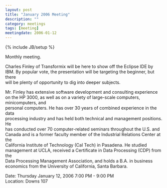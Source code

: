 ```yaml
---
layout: post
title: "January 2006 Meeting"
description: ""
category: meetings
tags: [meeting]
meetingdate: 2006-01-12
---
```

{% include JB/setup %}

Monthly meeting.                                                               
                                                                             
Charles Finley of Transformix will be here to show off the Eclipse IDE by IBM. 
By popular vote, the presentation will be targeting the beginner, but there    
will be plenty of opportunity to dig into deeper subjects.                     
                                                                             
Mr. Finley has extensive software development and consulting experience on the 
HP 3000, as well as on a variety of large-scale computers, minicomputers, and  
personal computers. He has over 30 years of combined experience in the data    
processing industry and has held both technical and management positions. He   
has conducted over 70 computer-related seminars throughout the U.S. and Canada 
and is a former faculty member of the Industrial Relations Center at the       
California Institute of Technology (Cal Tech) in Pasadena. He studied          
management at UCLA, received a Certificate in Data Processing (CDP) from the   
Data Processing Management Association, and holds a B.A. in business economics 
from the University of California, Santa Barbara.                              
                                                                             
Date: Thursday January 12, 2006 7:00 PM - 9:00 PM                                
Location: Downs 107                                         
